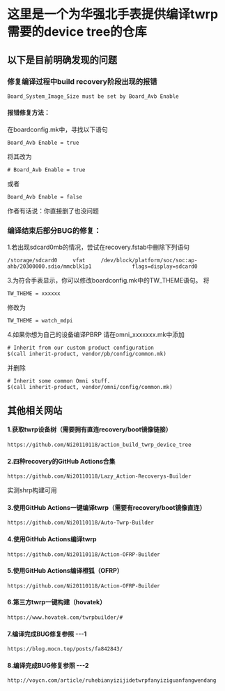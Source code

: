 # 这里是一个为华强北手表提供编译twrp需要的device tree的仓库
## 以下是目前明确发现的问题
### 修复编译过程中build recovery阶段出现的报错
~~~
Board_System_Image_Size must be set by Board_Avb Enable
~~~
#### 报错修复方法：
在boardconfig.mk中，寻找以下语句
~~~
Board_Avb Enable = true
~~~
将其改为
~~~
# Board_Avb Enable = true 
~~~
或者
~~~
Board_Avb Enable = false
~~~
作者有话说：你直接删了也没问题
### 编译结束后部分BUG的修复：
1.若出现sdcard0mb的情况，尝试在recovery.fstab中删除下列语句
~~~
/storage/sdcard0     vfat     /dev/block/platform/soc/soc:ap-ahb/20300000.sdio/mmcblk1p1             flags=display=sdcard0
~~~
3.为符合手表显示，你可以修改boardconfig.mk中的TW_THEME语句。
将
~~~
TW_THEME = xxxxxx
~~~
修改为
~~~
TW_THEME = watch_mdpi
~~~

4.如果你想为自己的设备编译PBRP
请在omni_xxxxxxx.mk中添加
~~~
# Inherit from our custom product configuration
$(call inherit-product, vendor/pb/config/common.mk)
~~~
并删除
~~~
# Inherit some common Omni stuff.
$(call inherit-product, vendor/omni/config/common.mk)
~~~
## 其他相关网站
#### 1.获取twrp设备树（需要拥有直连recovery/boot镜像链接）
~~~
https://github.com/Ni20110118/action_build_twrp_device_tree
~~~

#### 2.四种recovery的GitHub Actions合集
~~~
https://github.com/Ni20110118/Lazy_Action-Recoverys-Builder
~~~
实测shrp构建可用

#### 3.使用GitHub Actions一键编译twrp（需要有recovery/boot镜像直连）
~~~
https://github.com/Ni20110118/Auto-Twrp-Builder
~~~

#### 4.使用GitHub Actions编译twrp
~~~
https://github.com/Ni20110118/Action-OFRP-Builder
~~~

#### 5.使用GitHub Actions编译橙狐（OFRP）
~~~
https://github.com/Ni20110118/Action-OFRP-Builder
~~~

#### 6.第三方twrp一键构建（hovatek）
~~~
https://www.hovatek.com/twrpbuilder/#
~~~

#### 7.编译完成BUG修复参照 ---1
~~~
https://blog.mocn.top/posts/fa842843/
~~~

#### 8.编译完成BUG修复参照 ---2
~~~
http://voycn.com/article/ruhebianyizijidetwrpfanyiziguanfangwendang
~~~
